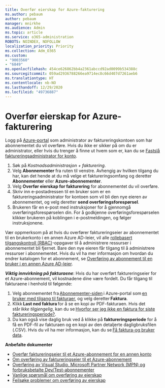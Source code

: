 ```yaml
---
title: Overfør eierskap for Azure-fakturering
ms.author: pebaum
author: pebaum
manager: mnirkhe
ms.audience: Admin
ms.topic: article
ms.service: o365-administration
ROBOTS: NOINDEX, NOFOLLOW
localization_priority: Priority
ms.collection: Adm_O365
ms.custom:
- "9003560"
- "6849"
ms.openlocfilehash: 454ce626862bb4a2361abccd92ad0099b534388c
ms.sourcegitcommit: 059ad2936788266ea9714ec8c66d407d7261aeb6
ms.translationtype: HT
ms.contentlocale: nb-NO
ms.lasthandoff: 12/29/2020
ms.locfileid: "49736887"
---
```

# <a name="transfer-azure-billing-ownership"></a>Overfør eierskap for Azure-fakturering

Logg på [Azure-portal](https://portal.azure.com/) som administrator av faktureringskontoen som har abonnementet du vil overføre. Hvis du ikke er sikker på om du er administrator, eller hvis du trenger å finne ut hvem som er, kan du se [Fastslå faktureringsadministrator for konto](https://docs.microsoft.com/azure/cost-management-billing/understand/subscription-transfer#whoisaa).

1. Søk på _Kostnadsadministrasjon + fakturering_.
1. Velg **Abonnementer** fra ruten til venstre. Avhengig av hvilken tilgang du har, kan det hende at du må velge et faktureringsomfang og deretter **Abonnementer** eller **Azure-abonnementer**.
1. Velg **Overfør eierskap for fakturering** for abonnementet du vil overføre.
1. Skriv inn e-postadressen til en bruker som er en faktureringsadministrator for kontoen som vil bli den nye eieren av abonnementet, og velg deretter **send overføringsforespørsel**.
1. Brukeren får en e-post med instruksjoner for å gjennomgå overføringsforespørselen din. For å godkjenne overføringsforespørselen klikker brukeren på koblingen i e-postmeldingen, og følger instruksjonene.

Vær oppmerksom på at hvis du overfører faktureringseier av abonnementet til en brukerkonto i en annen Azure AD-leier, vil alle [rollebasert tilgangskontroll (RBAC)](https://docs.microsoft.com/azure/role-based-access-control/overview?WT.mc_id=Portal-Microsoft_Azure_Support)-oppgaver til å administrere ressurser i abonnementet bli fjernet. Bare den nye eieren får tilgang til å administrere ressurser i abonnementet. Hvis du vil ha mer informasjon om hvordan du endrer katalogen for et abonnement, se [Overføring av abonnement til en bruker i en annen Azure AD-leier](https://docs.microsoft.com/azure/active-directory/managed-identities-azure-resources/known-issues?WT.mc_id=Portal-Microsoft_Azure_Support).

_**Viktig innvirkning på fakturaene**_: Hvis du har overført faktureringseier for et Azure-abonnement, vil kostnadene dine være fordelt. Du får tilgang til fakturaene i henhold til følgende:  

1. Velg abonnementet fra [Abonnementer-siden](https://portal.azure.com/#blade/Microsoft_Azure_Billing/SubscriptionsBlade) i Azure-portal som [en bruker med tilgang til fakturaer](https://docs.microsoft.com/azure/cost-management-billing/manage/manage-billing-access?WT.mc_id=Portal-Microsoft_Azure_Support), og velg deretter **Faktura**.
1. Klikk **Last ned faktura** for å se en kopi av PDF-fakturaen. Hvis det står _Ikke tilgjengelig_, kan du se [Hvorfor ser jeg ikke en faktura for siste faktureringsperiode?](https://docs.microsoft.com/azure/cost-management-billing/manage/download-azure-invoice-daily-usage-date?WT.mc_id=Portal-Microsoft_Azure_Support#noinvoice).
1. Du kan også vise daglig bruk ved å klikke på **faktureringsperiode** for å få en PDF-fil av fakturaen og en kopi av den detaljerte dagligbruksfilen (.CSV). Hvis du vil ha mer informasjon, kan du se [Få faktura-og bruker data](https://docs.microsoft.com/azure/cost-management-billing/manage/download-azure-invoice-daily-usage-date?WT.mc_id=Portal-Microsoft_Azure_Support).

**Anbefalte dokumenter**

- [Overfør faktureringseier til et Azure-abonnement for en annen konto](https://docs.microsoft.com/azure/cost-management-billing/manage/billing-subscription-transfer)
- [Om overføring av faktureringseier til et Azure-abonnement](https://docs.microsoft.com//azure/cost-management-billing/understand/subscription-transfer)
- [Overføring av Visual Studio, Microsoft Partner Network (MPN) og forbruksbetalte Dev/Test-abonnementer](https://docs.microsoft.com/azure/billing/billing-subscription-transfer?WT.mc_id=Portal-Microsoft_Azure_Support#transferring-visual-studio-microsoft-partner-network-mpn-and-pay-as-you-go-devtest-subscriptions)
- [Vanlige spørsmål om overføring av eierskap](https://docs.microsoft.com/azure/billing/billing-subscription-transfer?WT.mc_id=Portal-Microsoft_Azure_Support#frequently-asked-questions-faq-for-senders)
- [Feilsøke problemer om overføring av eierskap](https://docs.microsoft.com/azure/billing/billing-subscription-transfer?WT.mc_id=Portal-Microsoft_Azure_Support#troubleshooting)
